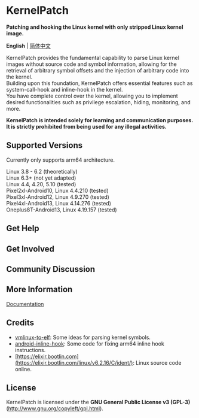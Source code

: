 # KernelPatch

**Patching and hooking the Linux kernel with only stripped Linux kernel image.**

**English** | [简体中文](README_zh-CN.md)

KernelPatch provides the fundamental capability to parse Linux kernel images without source code and symbol information, allowing for the retrieval of arbitrary symbol offsets and the injection of arbitrary code into the kernel.  
Building upon this foundation, KernelPatch offers essential features such as system-call-hook and inline-hook in the kernel.  
You have complete control over the kernel, allowing you to implement desired functionalities such as privilege escalation, hiding, monitoring, and more.  

**KernelPatch is intended solely for learning and communication purposes. It is strictly prohibited from being used for any illegal activities.**

## Supported Versions

Currently only supports arm64 architecture.  

Linux 3.8 - 6.2 (theoretically)  
Linux 6.3+ (not yet adapted)  
Linux 4.4, 4.20, 5.10 (tested)  
Pixel2xl-Android10, Linux 4.4.210 (tested)  
Pixel3xl-Android12, Linux 4.9.270 (tested)  
Pixel4xl-Android13, Linux 4.14.276 (tested)  
Oneplus8T-Android13, Linux 4.19.157 (tested)  

## Get Help

## Get Involved

## Community Discussion

## More Information

[Documentation](./doc/en/)

## Credits

- [vmlinux-to-elf](https://github.com/marin-m/vmlinux-to-elf): Some ideas for parsing kernel symbols.
- [android-inline-hook](https://github.com/bytedance/android-inline-hook): Some code for fixing arm64 inline hook instructions.
- [https://elixir.bootlin.com](https://elixir.bootlin.com/linux/v6.2.16/C/ident/): Linux source code online.

## License

KernelPatch is licensed under the **GNU General Public License v3 (GPL-3)** (<http://www.gnu.org/copyleft/gpl.html>).
